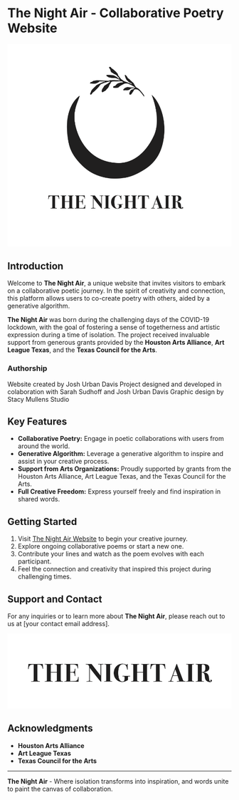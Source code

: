 # The Night Air - Collaborative Poetry Website

![The Night Air Logo](full_logo.png)

## Introduction

Welcome to **The Night Air**, a unique website that invites visitors to embark on a collaborative poetic journey. In the spirit of creativity and connection, this platform allows users to co-create poetry with others, aided by a generative algorithm. 

**The Night Air** was born during the challenging days of the COVID-19 lockdown, with the goal of fostering a sense of togetherness and artistic expression during a time of isolation. The project received invaluable support from generous grants provided by the **Houston Arts Alliance**, **Art League Texas**, and the **Texas Council for the Arts**.

### Authorship

Website created by Josh Urban Davis
Project designed and developed in colaboration with Sarah Sudhoff and Josh Urban Davis
Graphic design by Stacy Mullens Studio

## Key Features

- **Collaborative Poetry:** Engage in poetic collaborations with users from around the world.
- **Generative Algorithm:** Leverage a generative algorithm to inspire and assist in your creative process.
- **Support from Arts Organizations:** Proudly supported by grants from the Houston Arts Alliance, Art League Texas, and the Texas Council for the Arts.
- **Full Creative Freedom:** Express yourself freely and find inspiration in shared words.

## Getting Started

1. Visit [The Night Air Website](https://www.thenightairpoetry.com/) to begin your creative journey.
2. Explore ongoing collaborative poems or start a new one.
3. Contribute your lines and watch as the poem evolves with each participant.
4. Feel the connection and creativity that inspired this project during challenging times.

## Support and Contact

For any inquiries or to learn more about **The Night Air**, please reach out to us at [your contact email address].

![The Night Air Title Logotype](logotype.png)

## Acknowledgments

- **Houston Arts Alliance**
- **Art League Texas**
- **Texas Council for the Arts**

---

**The Night Air** - Where isolation transforms into inspiration, and words unite to paint the canvas of collaboration.

